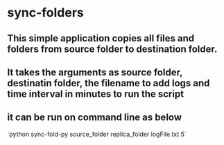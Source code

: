 # sync-folders

## This simple application copies all files and folders from source folder to destination folder.

## It takes the arguments as source folder, destinatin folder, the filename to add logs and time interval in minutes to run the script

## it can be run on command line as below

´python sync-fold-py source_folder replica_folder logFile.txt 5`
